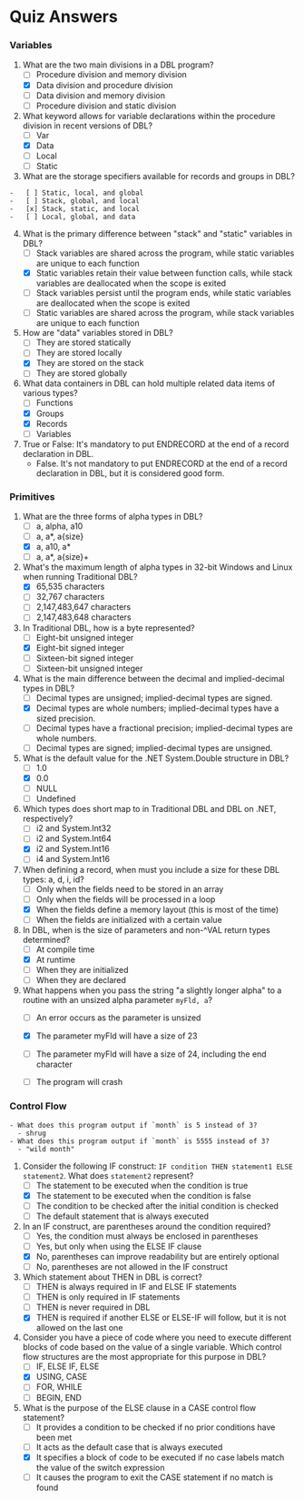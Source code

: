 # Quiz Answers

### Variables
1.  What are the two main divisions in a DBL program?
    -   [ ] Procedure division and memory division
    -   [x] Data division and procedure division
    -   [ ] Data division and memory division
    -   [ ] Procedure division and static division
2.  What keyword allows for variable declarations within the procedure division in recent versions of DBL?
    -   [ ] Var
    -   [x] Data
    -   [ ] Local
    -   [ ] Static
3.  What are the storage specifiers available for records and groups in DBL?
<!--ML from Variables section: Not groups. Just records, right?-->
    -   [ ] Static, local, and global
    -   [ ] Stack, global, and local
    -   [x] Stack, static, and local
    -   [ ] Local, global, and data
4.  What is the primary difference between "stack" and "static" variables in DBL?
    -   [ ] Stack variables are shared across the program, while static variables are unique to each function
    -   [x] Static variables retain their value between function calls, while stack variables are deallocated when the scope is exited
    -   [ ] Stack variables persist until the program ends, while static variables are deallocated when the scope is exited
    -   [ ] Static variables are shared across the program, while stack variables are unique to each function
5.  How are "data" variables stored in DBL?
    -   [ ] They are stored statically
    -   [ ] They are stored locally
    -   [x] They are stored on the stack
    -   [ ] They are stored globally
6.  What data containers in DBL can hold multiple related data items of various types?
    -   [ ] Functions
    -   [x] Groups
    -   [x] Records
    -   [ ] Variables
7.  True or False: It's mandatory to put ENDRECORD at the end of a record declaration in DBL.
    - False. It's not mandatory to put ENDRECORD at the end of a record declaration in DBL, but it is considered good form.


### Primitives
1. What are the three forms of alpha types in DBL?
   - [ ] a, alpha, a10
   - [ ] a, a*, a{size}
   - [x] a, a10, a*
   - [ ] a, a*, a{size}+
   
2. What's the maximum length of alpha types in 32-bit Windows and Linux when running Traditional DBL?
   - [x] 65,535 characters
   - [ ] 32,767 characters
   - [ ] 2,147,483,647 characters
   - [ ] 2,147,483,648 characters
   
3. In Traditional DBL, how is a byte represented?
   - [ ] Eight-bit unsigned integer
   - [x] Eight-bit signed integer
   - [ ] Sixteen-bit signed integer
   - [ ] Sixteen-bit unsigned integer
   
4. What is the main difference between the decimal and implied-decimal types in DBL?
   - [ ] Decimal types are unsigned; implied-decimal types are signed.
   - [x] Decimal types are whole numbers; implied-decimal types have a sized precision.
   - [ ] Decimal types have a fractional precision; implied-decimal types are whole numbers.
   - [ ] Decimal types are signed; implied-decimal types are unsigned.
   
5. What is the default value for the .NET System.Double structure in DBL?
   - [ ] 1.0
   - [x] 0.0
   - [ ] NULL
   - [ ] Undefined
   
6. Which types does short map to in Traditional DBL and DBL on .NET, respectively?
   - [ ] i2 and System.Int32
   - [ ] i2 and System.Int64
   - [x] i2 and System.Int16
   - [ ] i4 and System.Int16
   
7. When defining a record, when must you include a size for these DBL types: a, d, i, id?
   - [ ] Only when the fields need to be stored in an array
   - [ ] Only when the fields will be processed in a loop
   - [x] When the fields define a memory layout (this is most of the time)
   - [ ] When the fields are initialized with a certain value
   
8. In DBL, when is the size of parameters and non-^VAL return types determined?
   - [ ] At compile time
   - [x] At runtime
   - [ ] When they are initialized
   - [ ] When they are declared
   
9. What happens when you pass the string "a slightly longer alpha" to a routine with an unsized alpha parameter `myFld, a`?
   - [ ] An error occurs as the parameter is unsized
   - [x] The parameter myFld will have a size of 23
   - [ ] The parameter myFld will have a size of 24, including the end character
   - [ ] The program will crash


### Control Flow
    - What does this program output if `month` is 5 instead of 3?
      - shrug
    - What does this program output if `month` is 5555 instead of 3?
      - "wild month"
<!--Should both of the above answers be in quotes or without quotes? It seems like they should be the same. Also, should we number these two questions? If so, we could have a Part 1 and Part 2-->
   1. Consider the following IF construct: `IF condition THEN statement1 ELSE statement2`. What does `statement2` represent?
      - [ ] The statement to be executed when the condition is true
      - [x] The statement to be executed when the condition is false
      - [ ] The condition to be checked after the initial condition is checked
      - [ ] The default statement that is always executed

   2. In an IF construct, are parentheses around the condition required?
      - [ ] Yes, the condition must always be enclosed in parentheses
      - [ ] Yes, but only when using the ELSE IF clause
      - [x] No, parentheses can improve readability but are entirely optional
      - [ ] No, parentheses are not allowed in the IF construct

   3. Which statement about THEN in DBL is correct?
      - [ ] THEN is always required in IF and ELSE IF statements
      - [ ] THEN is only required in IF statements
      - [ ] THEN is never required in DBL
      - [x] THEN is required if another ELSE or ELSE-IF will follow, but it is not allowed on the last one

   4. Consider you have a piece of code where you need to execute different blocks of code based on the value of a single variable. Which control flow structures are the most appropriate for this purpose in DBL?
      - [ ] IF, ELSE IF, ELSE
      - [x] USING, CASE
      - [ ] FOR, WHILE
      - [ ] BEGIN, END

   5. What is the purpose of the ELSE clause in a CASE control flow statement?
      - [ ] It provides a condition to be checked if no prior conditions have been met
      - [ ] It acts as the default case that is always executed
      - [x] It specifies a block of code to be executed if no case labels match the value of the switch expression
      - [ ] It causes the program to exit the CASE statement if no match is found
